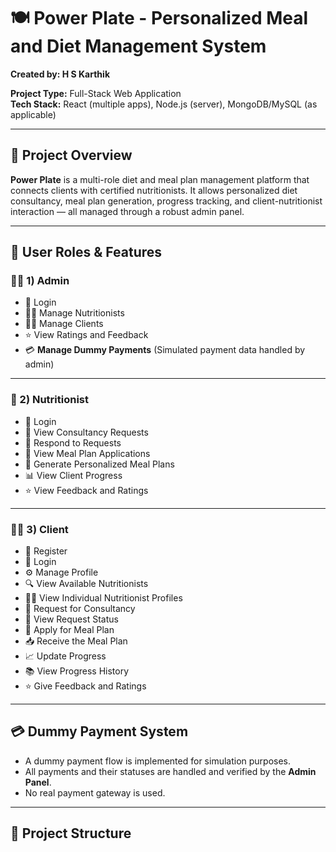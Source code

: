 # 🍽️ Power Plate - Personalized Meal and Diet Management System

**Created by: H S Karthik**

**Project Type:** Full-Stack Web Application  
**Tech Stack:** React (multiple apps), Node.js (server), MongoDB/MySQL (as applicable)

---

## 📌 Project Overview

**Power Plate** is a multi-role diet and meal plan management platform that connects clients with certified nutritionists. It allows personalized diet consultancy, meal plan generation, progress tracking, and client-nutritionist interaction — all managed through a robust admin panel.

---

## 🔐 User Roles & Features

### 👩‍💼 1) Admin

- 🔐 Login
- 👩‍⚕️ Manage Nutritionists
- 🙍‍♂️ Manage Clients
- ⭐ View Ratings and Feedback
- 💳 **Manage Dummy Payments** (Simulated payment data handled by admin)

---

### 🥗 2) Nutritionist

- 🔐 Login
- 📩 View Consultancy Requests
- 💬 Respond to Requests
- 🧾 View Meal Plan Applications
- 📝 Generate Personalized Meal Plans
- 📊 View Client Progress
- ⭐ View Feedback and Ratings

---

### 🙋‍♀️ 3) Client

- 📝 Register
- 🔐 Login
- ⚙️ Manage Profile
- 🔍 View Available Nutritionists
- 👩‍⚕️ View Individual Nutritionist Profiles
- 📩 Request for Consultancy
- 📄 View Request Status
- 🧾 Apply for Meal Plan
- 📥 Receive the Meal Plan
- 📈 Update Progress
- 📚 View Progress History
- ⭐ Give Feedback and Ratings

---

## 💳 Dummy Payment System

- A dummy payment flow is implemented for simulation purposes.
- All payments and their statuses are handled and verified by the **Admin Panel**.
- No real payment gateway is used.

---

## 📁 Project Structure

